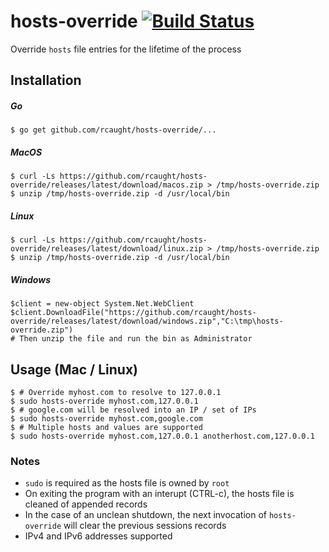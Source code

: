 # hosts-override [![Build Status](https://travis-ci.org/rcaught/hosts-override.svg?branch=master)](https://travis-ci.org/rcaught/hosts-override)
Override `hosts` file entries for the lifetime of the process

## Installation
##### Go
```
$ go get github.com/rcaught/hosts-override/...
```
##### MacOS
```
$ curl -Ls https://github.com/rcaught/hosts-override/releases/latest/download/macos.zip > /tmp/hosts-override.zip
$ unzip /tmp/hosts-override.zip -d /usr/local/bin
```
##### Linux
```
$ curl -Ls https://github.com/rcaught/hosts-override/releases/latest/download/linux.zip > /tmp/hosts-override.zip
$ unzip /tmp/hosts-override.zip -d /usr/local/bin
```
##### Windows
```
$client = new-object System.Net.WebClient
$client.DownloadFile("https://github.com/rcaught/hosts-override/releases/latest/download/windows.zip","C:\tmp\hosts-override.zip")
# Then unzip the file and run the bin as Administrator
```

## Usage (Mac / Linux)
```
$ # Override myhost.com to resolve to 127.0.0.1
$ sudo hosts-override myhost.com,127.0.0.1
$ # google.com will be resolved into an IP / set of IPs
$ sudo hosts-override myhost.com,google.com
$ # Multiple hosts and values are supported
$ sudo hosts-override myhost.com,127.0.0.1 anotherhost.com,127.0.0.1
```

### Notes
- `sudo` is required as the hosts file is owned by `root`
- On exiting the program with an interupt (CTRL-c), the hosts file is cleaned of appended records
- In the case of an unclean shutdown, the next invocation of `hosts-override` will clear the previous sessions records
- IPv4 and IPv6 addresses supported
